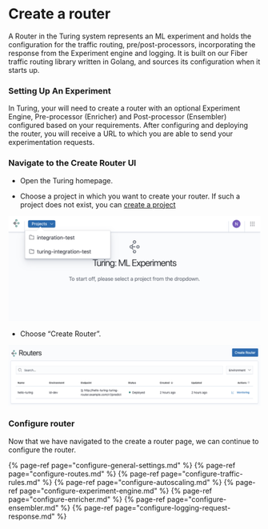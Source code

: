 # Create a router

A Router in the Turing system represents an ML experiment and holds the configuration for the traffic routing, pre/post-processors, incorporating the response from the Experiment engine and logging. It is built on our Fiber traffic routing library written in Golang, and sources its configuration when it starts up.

### Setting Up An Experiment

In Turing, your will need to create a router with an optional Experiment Engine, Pre-processor (Enricher) and Post-processor (Ensembler) configured based on your requirements. After configuring and deploying the router, you will receive a URL to which you are able to send your experimentation requests.

### Navigate to the Create Router UI
* Open the Turing homepage.

* Choose a project in which you want to create your router. 
If such a project does not exist, you can [create a project](https://docs.caraml.dev/user-guides/projects/create-project)

![](../../.gitbook/assets/projects_dropdown.png)

* Choose “Create Router”. 

![](../../.gitbook/assets/create_router_button.png)

### Configure router

Now that we have navigated to the create a router page, we can continue to configure the router.

{% page-ref page="configure-general-settings.md" %}
{% page-ref page="configure-routes.md" %}
{% page-ref page="configure-traffic-rules.md" %}
{% page-ref page="configure-autoscaling.md" %}
{% page-ref page="configure-experiment-engine.md" %}
{% page-ref page="configure-enricher.md" %}
{% page-ref page="configure-ensembler.md" %}
{% page-ref page="configure-logging-request-response.md" %}
